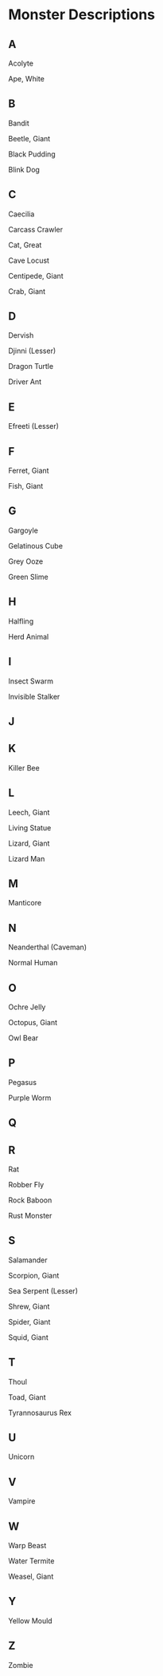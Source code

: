 # Monster Descriptions

## A

Acolyte

Ape, White

## B

Bandit

Beetle, Giant

Black Pudding

Blink Dog

## C

Caecilia

Carcass Crawler

Cat, Great

Cave Locust

Centipede, Giant

Crab, Giant

## D

Dervish

Djinni (Lesser)

Dragon Turtle

Driver Ant

## E

Efreeti (Lesser)

## F

Ferret, Giant

Fish, Giant

## G

Gargoyle

Gelatinous Cube

Grey Ooze

Green Slime

## H

Halfling

Herd Animal

## I

Insect Swarm

Invisible Stalker

## J

## K

Killer Bee

## L

Leech, Giant

Living Statue

Lizard, Giant

Lizard Man

## M

Manticore

## N

Neanderthal (Caveman)

Normal Human

## O

Ochre Jelly

Octopus, Giant

Owl Bear

## P

Pegasus

Purple Worm

## Q

## R

Rat

Robber Fly

Rock Baboon

Rust Monster

## S

Salamander

Scorpion, Giant

Sea Serpent (Lesser)

Shrew, Giant

Spider, Giant

Squid, Giant

## T

Thoul

Toad, Giant

Tyrannosaurus Rex

## U

Unicorn

## V

Vampire

## W

Warp Beast

Water Termite

Weasel, Giant

## Y

Yellow Mould

## Z

Zombie